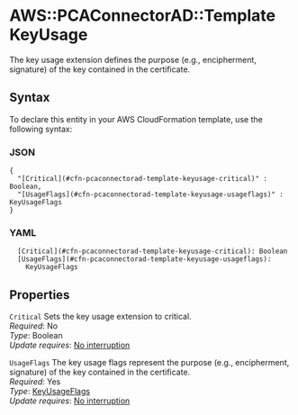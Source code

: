 # AWS::PCAConnectorAD::Template KeyUsage<a name="aws-properties-pcaconnectorad-template-keyusage"></a>

The key usage extension defines the purpose \(e\.g\., encipherment, signature\) of the key contained in the certificate\.

## Syntax<a name="aws-properties-pcaconnectorad-template-keyusage-syntax"></a>

To declare this entity in your AWS CloudFormation template, use the following syntax:

### JSON<a name="aws-properties-pcaconnectorad-template-keyusage-syntax.json"></a>

```
{
  "[Critical](#cfn-pcaconnectorad-template-keyusage-critical)" : Boolean,
  "[UsageFlags](#cfn-pcaconnectorad-template-keyusage-usageflags)" : KeyUsageFlags
}
```

### YAML<a name="aws-properties-pcaconnectorad-template-keyusage-syntax.yaml"></a>

```
  [Critical](#cfn-pcaconnectorad-template-keyusage-critical): Boolean
  [UsageFlags](#cfn-pcaconnectorad-template-keyusage-usageflags): 
    KeyUsageFlags
```

## Properties<a name="aws-properties-pcaconnectorad-template-keyusage-properties"></a>

`Critical`  <a name="cfn-pcaconnectorad-template-keyusage-critical"></a>
Sets the key usage extension to critical\.  
*Required*: No  
*Type*: Boolean  
*Update requires*: [No interruption](https://docs.aws.amazon.com/AWSCloudFormation/latest/UserGuide/using-cfn-updating-stacks-update-behaviors.html#update-no-interrupt)

`UsageFlags`  <a name="cfn-pcaconnectorad-template-keyusage-usageflags"></a>
The key usage flags represent the purpose \(e\.g\., encipherment, signature\) of the key contained in the certificate\.  
*Required*: Yes  
*Type*: [KeyUsageFlags](aws-properties-pcaconnectorad-template-keyusageflags.md)  
*Update requires*: [No interruption](https://docs.aws.amazon.com/AWSCloudFormation/latest/UserGuide/using-cfn-updating-stacks-update-behaviors.html#update-no-interrupt)